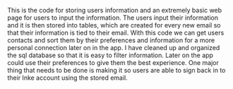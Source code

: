 This is the code for storing users information and an extremely basic web page for users to input the information. The users input their information and it is then stored into tables, which are created for every new email so that their information is tied to their email. With this code we can get users contacts and sort them by their preferences and information for a more personal connection later on in the app. I have cleaned up and organized the sql database so that it is easy to filter information. Later on the app could use their preferences to give them the best experience. One major thing that needs to be done is making it so users are able to sign back in to their Inke account using the stored email. 
